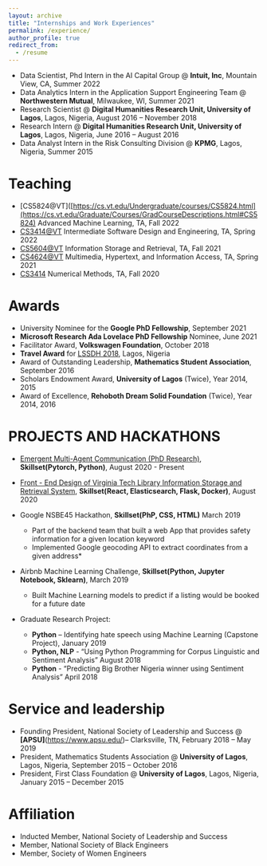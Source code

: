 ```yaml
---
layout: archive
title: "Internships and Work Experiences"
permalink: /experience/
author_profile: true
redirect_from:
  - /resume
---
```


<!-- {% include base_path %}

Education
======
* B.S. in GitHub, GitHub University, 2012
* M.S. in Jekyll, GitHub University, 2014
* Ph.D in Version Control Theory, GitHub University, 2018 (expected) -->
* Data Scientist, Phd Intern in the AI Capital Group @ **Intuit, Inc**, Mountain View, CA, Summer 2022
* Data Analytics Intern in the Application Support Engineering Team @ **Northwestern Mutual**, Milwaukee, WI, Summer 2021
* Research Scientist @ **Digital Humanities Research Unit, University of Lagos**, Lagos, Nigeria, August 2016 – November 2018
* Research Intern @ **Digital Humanities Research Unit, University of Lagos**, Lagos, Nigeria, June 2016 – August 2016
* Data Analyst Intern in the Risk Consulting Division @ **KPMG**, Lagos, Nigeria, Summer 2015
 

Teaching
======
* [CS5824@VT]([https://cs.vt.edu/Undergraduate/courses/CS5824.html](https://cs.vt.edu/Graduate/Courses/GradCourseDescriptions.html#CS5824) Advanced Machine Learning, TA, Fall 2022
* [CS3414@VT](https://cs.vt.edu/Undergraduate/courses/CS3704.html) Intermediate Software Design and Engineering, TA, Spring 2022
* [CS5604@VT](https://isminoula.github.io/CS5604F21/) Information Storage and Retrieval, TA, Fall 2021 
* [CS4624@VT](https://cs.vt.edu/Undergraduate/courses/CS4624.html) Multimedia, Hypertext, and Information Access, TA, Spring 2021
* [CS3414](https://cs.vt.edu/Undergraduate/courses/CS3414.html) Numerical Methods, TA, Fall 2020

Awards
======
* University Nominee for the **Google PhD Fellowship**, September 2021
* **Microsoft Research Ada Lovelace PhD Fellowship** Nominee, June 2021
* Facilitator Award, **Volkswagen Foundation**, October 2018
* **Travel Award** for [LSSDH 2018](https://networks.h-net.org/node/73374/announcements/2543597/2nd-lagos-summer-schoool-digital-humanities-lssdh-2018), Lagos, Nigeria
* Award of Outstanding Leadership, **Mathematics Student Association**, September 2016
* Scholars Endowment Award, **University of Lagos** (Twice), Year 2014, 2015
* Award of Excellence, **Rehoboth Dream Solid Foundation** (Twice), Year 2014, 2016

PROJECTS AND HACKATHONS
======
* [Emergent Multi-Agent Communication (PhD Research)](https://github.com/makanju0la/EmergentCommunication), **Skillset(Pytorch, Python)**, August 2020 - Present
* [Front - End Design of Virginia Tech Library Information Storage and Retrieval System](https://vtechworks.lib.vt.edu/handle/10919/101526), **Skillset(React, Elasticsearch, Flask, Docker)**, August 2020
* Google NSBE45 Hackathon, **Skillset(PhP, CSS, HTML)** March 2019 
  * Part of the backend team that built a web App that provides safety information for a given location keyword
  * Implemented Google geocoding API to extract coordinates from a given address*
* Airbnb Machine Learning Challenge, **Skillset(Python, Jupyter Notebook, Sklearn)**, March 2019
  * Built Machine Learning models to predict if a listing would be booked for a future date

* Graduate Research Project:
  * **Python** – Identifying hate speech using Machine Learning (Capstone Project), January 2019
  * **Python, NLP** - “Using Python Programming for Corpus Linguistic and Sentiment Analysis” August 2018
  * **Python** - “Predicting Big Brother Nigeria winner using Sentiment Analysis” April 2018

Service and leadership
======
* Founding President, National Society of Leadership and Success @ **[APSU]**(https://www.apsu.edu/)– Clarksville, TN, February 2018 – May 2019
* President, Mathematics Students Association @ **University of Lagos**, Lagos, Nigeria, September 2015 – October 2016
* President, First Class Foundation @ **University of Lagos**, Lagos, Nigeria, January 2015 – December 2015

Affiliation
======
* Inducted Member, National Society of Leadership and Success
* Member, National Society of Black Engineers
* Member, Society of Women Engineers


	        			   
<!-- Publications
======
  <ul>{% for post in site.publications %}
    {% include archive-single-cv.html %}
  {% endfor %}</ul>
  
Talks
======
  <ul>{% for post in site.talks %}
    {% include archive-single-talk-cv.html %}
  {% endfor %}</ul> -->
  

  

